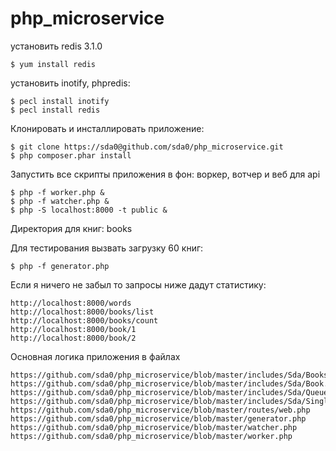 # php_microservice

установить redis 3.1.0 


    $ yum install redis

установить inotify, phpredis:

    $ pecl install inotify
    $ pecl install redis

Клонировать и инсталлировать приложение:

    $ git clone https://sda0@github.com/sda0/php_microservice.git
    $ php composer.phar install 

Запустить все скрипты приложения в фон: воркер, вотчер и веб для api

    $ php -f worker.php &
    $ php -f watcher.php &
    $ php -S localhost:8000 -t public &

Директория для книг: books

Для тестирования вызвать загрузку 60 книг:

    $ php -f generator.php
    
Если я ничего не забыл то  запросы ниже дадут статистику:

    http://localhost:8000/words
    http://localhost:8000/books/list
    http://localhost:8000/books/count
    http://localhost:8000/book/1
    http://localhost:8000/book/2
    
Основная логика приложения в файлах

    https://github.com/sda0/php_microservice/blob/master/includes/Sda/BooksLibrary.php
    https://github.com/sda0/php_microservice/blob/master/includes/Sda/Book.php
    https://github.com/sda0/php_microservice/blob/master/includes/Sda/Queue.php
    https://github.com/sda0/php_microservice/blob/master/includes/Sda/SingletonTrait.php
    https://github.com/sda0/php_microservice/blob/master/routes/web.php
    https://github.com/sda0/php_microservice/blob/master/generator.php
    https://github.com/sda0/php_microservice/blob/master/watcher.php
    https://github.com/sda0/php_microservice/blob/master/worker.php

